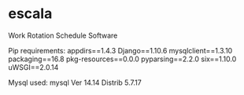 # escala
Work Rotation Schedule Software

Pip requirements: 
appdirs==1.4.3
Django==1.10.6
mysqlclient==1.3.10
packaging==16.8
pkg-resources==0.0.0
pyparsing==2.2.0
six==1.10.0
uWSGI==2.0.14

Mysql used: 
mysql  Ver 14.14 Distrib 5.7.17

